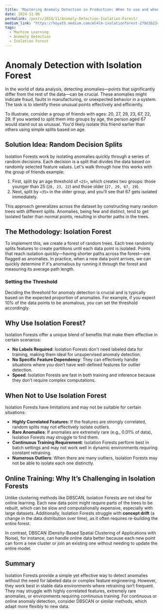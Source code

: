 ```yaml
---
title: 'Mastering Anomaly Detection in Production: When to use and when not to use'
date: 2024-11-06
permalink: /posts/2024/11/Anomaly-Detection-Isolation-Forest/
medium_link: "https://hoyath.medium.com/ml4lm-isolationforest-270d3b2247d0"
tags:
  - Machine Learning
  - Anomaly Detection
  - Isolation Forest
---
```


# Anomaly Detection with Isolation Forest

In the world of data analysis, detecting anomalies—points that significantly differ from the rest of the data—can be crucial. These anomalies might indicate fraud, faults in manufacturing, or unexpected behavior in a system. The task is to identify these unusual points effectively and efficiently.

To illustrate, consider a group of friends with ages: 20, 27, 29, 23, 67, 22, 29. If you wanted to split them into groups by age, the person aged 67 would stand out as unusual. You'd likely isolate this friend earlier than others using simple splits based on age.

## Solution Idea: Random Decision Splits

Isolation Forests work by isolating anomalies quickly through a series of random decisions. Each decision is a split that divides the data based on randomly selected feature values. Let's walk through how this works with the group of friends example:

1. First, split by an age threshold of `<25>`, which creates two groups: those younger than 25 (`20, 23, 22`) and those older (`27, 29, 67, 29`).
2. Next, split by `<35>` in the older group, and you'll see that 67 gets isolated immediately.

This approach generalizes across the dataset by constructing many random trees with different splits. Anomalies, being few and distinct, tend to get isolated faster than normal points, resulting in shorter paths in the trees.

## The Methodology: Isolation Forest

To implement this, we create a forest of random trees. Each tree randomly splits features to create partitions until each data point is isolated. Points that reach isolation quickly—having shorter paths across the forest—are flagged as anomalies. In practice, when a new data point arrives, we can quickly determine if it's anomalous by running it through the forest and measuring its average path length.

### Setting the Threshold

Deciding the threshold for anomaly detection is crucial and is typically based on the expected proportion of anomalies. For example, if you expect 10% of the data points to be anomalous, you can set the threshold accordingly.

## Why Use Isolation Forest?

Isolation Forests offer a unique blend of benefits that make them effective in certain scenarios:

- **No Labels Required**: Isolation Forests don't need labeled data for training, making them ideal for unsupervised anomaly detection.
- **No Specific Feature Dependency**: They can effectively handle situations where you don’t have well-defined features for outlier detection.
- **Speed**: Isolation Forests are fast in both training and inference because they don’t require complex computations.

## When Not to Use Isolation Forest

Isolation Forests have limitations and may not be suitable for certain situations:

- **Highly Correlated Features**: If the features are strongly correlated, random splits may not effectively isolate outliers.
- **Rare Anomalies**: If anomalies are extremely rare (e.g., 0.01% of data), Isolation Forests may struggle to find them.
- **Continuous Training Requirement**: Isolation Forests perform best in batch settings and may not work well in dynamic environments requiring constant retraining.
- **Numerous Outliers**: When there are many outliers, Isolation Forests may not be able to isolate each one distinctly.

## Online Training: Why It’s Challenging in Isolation Forests

Unlike clustering methods like DBSCAN, Isolation Forests are not ideal for online learning. Each new data point might require parts of the trees to be rebuilt, which can be slow and computationally expensive, especially with large datasets. Additionally, Isolation Forests struggle with **concept drift** (a change in the data distribution over time), as it often requires re-building the entire forest.

In contrast, DBSCAN (Density-Based Spatial Clustering of Applications with Noise), for instance, can handle online data better because each new point can form a new cluster or join an existing one without needing to update the entire model.

## Summary

Isolation Forests provide a simple yet effective way to detect anomalies without the need for labeled data or complex feature engineering. However, they work best in stable data environments where retraining isn’t frequent. They may struggle with highly correlated features, extremely rare anomalies, or environments requiring continuous training. For continuous or online anomaly detection, consider DBSCAN or similar methods, which adapt more flexibly to new data.

